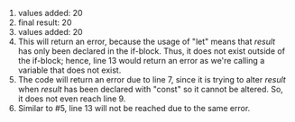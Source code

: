 
1. values added: 20
2. final result: 20
3. values added: 20
4. This will return an error, because the usage of "let" means that _result_ has only been declared in the if-block. Thus, it does not exist outside of the if-block; hence, line 13 would return an error as we're calling a variable that does not exist.
5. The code will return an error due to line 7, since it is trying to alter _result_ when _result_ has been declared with "const" so it cannot be altered. So, it does not even reach line 9.
6. Similar to #5, line 13 will not be reached due to the same error.